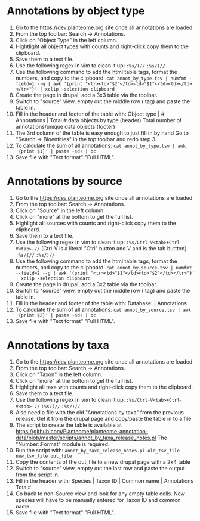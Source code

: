 # Annotations by object type

1. Go to the https://dev.planteome.org site once all annotations are loaded.
2. From the top toolbar: Search -> Annotations.
3. Click on "Object Type" in the left column.
4. Hightlight all object types with counts and right-click copy them to the clipboard.
5. Save them to a text file.
6. Use the following regex in vim to clean it up:
    `:%s/(//`
    `:%s/)//`
7. Use the following command to add the html table tags, format the numbers, and copy to the clipboard:
    `cat annot_by_type.tsv | numfmt --field=1 --g | awk '{print "<tr><td>"$2"</td><td>"$1"</td><td></td></tr>"}' | xclip -selection clipboard`
8. Create the page in drupal, add a 3x3 table via the toolbar.
9. Switch to "source" view, empty out the middle row (<tr> tag) and paste the table in.
10. Fill in the header and footer of the table with:
    Object type | # Annotations | Total # data objects by type (header)
    Total number of annotations/unique data objects (footer)
11. The 3rd column of the table is easy enough to just fill in by hand
    Go to "Search -> Bioentities" in the top toolbar and redo step 3.
12. To calculate the sum of all annotations:
    `cat annot_by_type.tsv | awk '{print $1}' | paste -sd+ | bc`
13. Save file with "Text format" "Full HTML".


# Annotations by source

1. Go to the https://dev.planteome.org site once all annotations are loaded.
2. From the top toolbar: Search -> Annotations.
3. Click on "Source" in the left column.
4. Click on "more" at the bottom to get the full list.
5. Highlight all sources with counts and right-click copy them to the clipboard.
6. Save them to a text file.
7. Use the following regex in vim to clean it up:
    `:%s/Ctrl-V<tab>+Ctrl-V<tab>-//` (Ctrl-V is a literal "Ctrl" button and V and <tab> is the tab buttton)
    `:%s/(//`
    `:%s/)//`
8. Use the following command to add the html table tags, format the numbers, and copy to the clipboard:
    `cat annot_by_source.tsv | numfmt --field=2 --g | awk '{print "<tr><td>"$1"</td><td>"$2"</td></tr>"}' | xclip -selection clipboard`
9. Create the page in drupal, add a 3x2 table via the toolbar.
10. Switch to "source" view, empty out the middle row (<tr> tag) and paste the table in.
11. Fill in the header and footer of the table with:
    Database: | Annotations
12. To calculate the sum of all annotations:
    `cat annot_by_source.tsv | awk '{print $2}' | paste -sd+ | bc`
13. Save file with "Text format" "Full HTML".


# Annotations by taxa

1. Go to the https://dev.planteome.org site once all annotations are loaded.
2. From the top toolbar: Search -> Annotations.
3. Click on "Taxon" in the left column.
4. Click on "more" at the bottom to get the full list.
5. Highlight all taxa with counts and right-click copy them to the clipboard.
6. Save them to a text file.
7. Use the following regex in vim to clean it up:
    `:%s/Ctrl-V<tab>+Ctrl-V<tab>-//`
    `:%s/(//`
    `:%s/)//`
8. Also need a file with the old "Annotations by taxa" from the previous release. Get it from the drupal page and copy/paste the table in to a file
9. The script to create the table is available at https://github.com/Planteome/planteome-annotation-data/blob/master/scripts/annot_by_taxa_release_notes.pl
    The "Number::Format" module is required.
10. Run the script with:
    `annot_by_taxa_release_notes.pl old_tsv_file new_tsv_file out_file`
11. Copy the contents of the out_file to a new drupal page with a 2x4 table
12. Switch to "source" view, empty out the last row and paste the output from the script in.
13. Fill in the header with:
    Species | Taxon ID | Common name | Annotations Total#
14. Go back to non-Source view and look for any empty table cells. New species will have to be manually entered for Taxon ID and common name.
15. Save file with "Text format" "Full HTML".